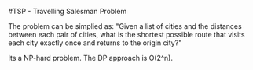 #TSP - Travelling Salesman Problem

The problem can be simplied as: "Given a list of cities and the distances between each pair of cities, what is the shortest possible route that visits each city exactly once and returns to the origin city?"

Its a NP-hard problem. The DP approach is O(2^n). 
